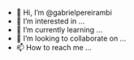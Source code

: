 - 👋 Hi, I’m @gabrielpereirambi
- 👀 I’m interested in ...
- 🌱 I’m currently learning ...
- 💞️ I’m looking to collaborate on ...
- 📫 How to reach me ...

<!---
gabrielpereirambi/gabrielpereirambi is a ✨ special ✨ repository because its `README.md` (this file) appears on your GitHub profile.
You can click the Preview link to take a look at your changes.
--->
